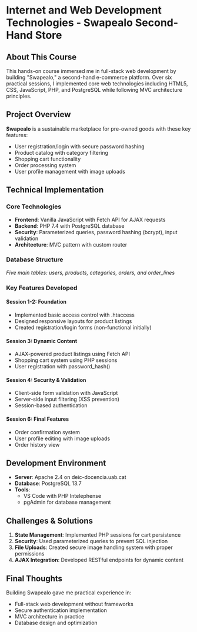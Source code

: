 # Internet and Web Development Technologies - Swapealo Second-Hand Store

## About This Course
This hands-on course immersed me in full-stack web development by building "Swapealo," a second-hand e-commerce platform. Over six practical sessions, I implemented core web technologies including HTML5, CSS, JavaScript, PHP, and PostgreSQL while following MVC architecture principles.

## Project Overview
**Swapealo** is a sustainable marketplace for pre-owned goods with these key features:
- User registration/login with secure password hashing
- Product catalog with category filtering
- Shopping cart functionality
- Order processing system
- User profile management with image uploads

## Technical Implementation

### Core Technologies
- **Frontend**: Vanilla JavaScript with Fetch API for AJAX requests
- **Backend**: PHP 7.4 with PostgreSQL database
- **Security**: Parameterized queries, password hashing (bcrypt), input validation
- **Architecture**: MVC pattern with custom router

### Database Structure
*Five main tables: users, products, categories, orders, and order_lines*

### Key Features Developed

#### Session 1-2: Foundation
- Implemented basic access control with .htaccess
- Designed responsive layouts for product listings
- Created registration/login forms (non-functional initially)

#### Session 3: Dynamic Content
- AJAX-powered product listings using Fetch API
- Shopping cart system using PHP sessions
- User registration with password_hash()

#### Session 4: Security & Validation
- Client-side form validation with JavaScript
- Server-side input filtering (XSS prevention)
- Session-based authentication

#### Session 6: Final Features
- Order confirmation system
- User profile editing with image uploads
- Order history view

## Development Environment
- **Server**: Apache 2.4 on deic-docencia.uab.cat
- **Database**: PostgreSQL 13.7
- **Tools**: 
  - VS Code with PHP Intelephense
  - pgAdmin for database management

## Challenges & Solutions
1. **State Management**: Implemented PHP sessions for cart persistence
2. **Security**: Used parameterized queries to prevent SQL injection
3. **File Uploads**: Created secure image handling system with proper permissions
4. **AJAX Integration**: Developed RESTful endpoints for dynamic content

## Final Thoughts
Building Swapealo gave me practical experience in:
- Full-stack web development without frameworks
- Secure authentication implementation
- MVC architecture in practice
- Database design and optimization
